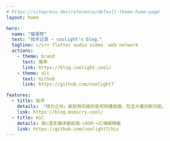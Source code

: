 ```yaml
---
# https://vitepress.dev/reference/default-theme-home-page
layout: home

hero:
  name: "猫薄荷"
  text: "技术记录 ~ coolight's blog."
  tagline: c/c++ flutter audio video  web network
  actions:
    - theme: brand
      text: 推荐
      link: https://blog.coolight.cool/
    - theme: alt
      text: Github
      link: https://github.com/coolight7

features:
  - title: 拟声
    details: 『倾力之作』新拟物风格的音视频播放器，包含大量创新功能。
    link: https://blog.mimicry.cool/
  - title: HiC
    details: 类c语言编译器前端->ASM->汇编解释器
    link: https://github.com/coolight7/hic
---
```


